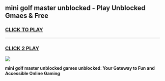 
## mini golf master unblocked - Play Unblocked Gmaes & Free
<h3>
<a href="https://news.freeplayer.one?title=mini_golf_master_unblocked&ref=16F">CLICK TO PLAY</a></h3>
<hr>

<h3>
<a href="https://news.freeplayer.one?title=mini_golf_master_unblocked&ref=16F">CLICK 2 PLAY</a>
  
</h3>

<a href="https://news.freeplayer.one?title=mini_golf_master_unblocked&ref=16F/"><img src="https://clearcache.store/games.png"></a>


**mini golf master unblocked games unblocked: Your Gateway to Fun and Accessible Online Gaming**

